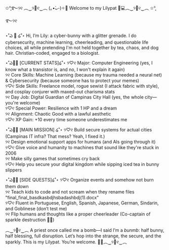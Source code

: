 ✩°̥࿐୨୧ ︵‿୨🖤୧‿︵ (｡•̀ᴗ-)✧🌸 Welcome to my Lilypat 🐇💻︵‿୨🖤୧‿︵ ✩°̥࿐୨୧ 

⋆˚ఎ 🌼 ໒˚⋆ Hi, I’m Lily: a cyber-bunny with a glitter grenade. I do cybersecurity, machine learning, cheerleading, and questionable life choices, all while pretending I'm not held together by tea, chaos, and dog hair. Christian-coded, engaged to a biologist.

⋆˚ఎ🐰🌷 [CURRENT STATS]໒˚⋆
୨♡୧ Major: Computer Engineering (yes, I know what a transistor is, and no, I won't explain it again)  
୨୧ Core Skills: Machine Learning (because my trauma needed a neural net) & Cybersecurity (because someone has to protect your memes)  
୨♡୧ Side Skills: Freelance model, rogue sewist (I attack fabric with style), and cosplay conjurer with maxed-out charisma stats  
୨୧ Day Job: Digital Guardian of Campinas City Hall (yes, the whole city—you're welcome)  
୨♡୧ Special Power: Resilience with 1 HP and a dream  
୨୧ Alignment: Chaotic Good with a lawful aesthetic  
୨♡୧ XP Gain: +10 every time someone underestimates me  

⋆˚ఎ🐑🌷 [MAIN MISSION] ໒˚⋆
୨♡୧ Build secure systems for actual cities (Campinas IT infra? That mess? Yeah, I fixed it.)  
୨୧ Design emotional support apps for humans (and AIs going through it)  
୨♡୧ Give voice and humanity to machines that sound like they're stuck in 2006  
୨୧ Make silly games that sometimes cry back  
୨♡୧ Help you secure your digital kingdom while sipping iced tea in bunny slippers  

⋆˚ఎ🐸🌷 [SIDE QUESTS]໒˚⋆
୨♡୧ Organize events and somehow not burn them down  
୨୧ Teach kids to code and not scream when they rename files "final_final_basdkasbdjhsbadashbdj(1).docx"  
୨♡୧ Fluent in Portuguese, English, Spanish, Japanese, German, Sindarin, and Goblinese (don’t test me)  
୨୧ Flip humans and thoughts like a proper cheerleader (Co-captain of sparkle destruction 🐰💥)  

︵‿୨🖤୧‿︵ A priest once called me a bomb—I said I’m a *bunmb*: half bunny, half blessing, full disruption. Let’s hop into the strange, the secure, and the sparkly. This is my Lilypat. You’re welcome. 🐰✨︵‿୨🖤୧‿︵ 

